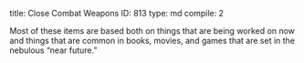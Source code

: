 title:          Close Combat Weapons
ID:             813
type:           md
compile:        2



Most of these items are based both on things that are being worked on now and things that are common in books, movies, and games that are set in the nebulous “near future.”